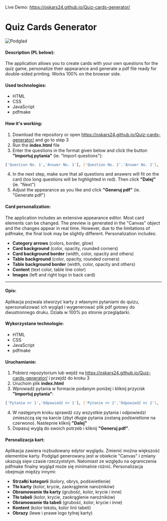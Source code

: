 Live Demo: https://oskars24.github.io/Quiz-cards-generator/
# Quiz Cards Generator
![Podglad](https://lh3.googleusercontent.com/o_GPjvFgNDMFpFgvM4ssW_SJLpzCWxH-ma2OKrciNY2-VZvEwgqFLjOZllwR85cbabGBpb9t6Qa2)
#### Description (PL below):
The application allows you to create cards with your own questions for the quiz game, personalize their appearance and generate a pdf file ready for double-sided printing. Works 100% on the browser side.

#### Used technologies:
* HTML
* CSS
* JavaScript
* pdfmake

#### How it's working:
1) Download the repository or open https://oskars24.github.io/Quiz-cards-generator/ and go to step 3
2) Run the __index.html__ file
3) Enter the questions in the format given below and click the button __"Importuj pytania"__ (ie. "Import questions"):
```sh
['Question No. 1','Answer No. 1'], ['Question No. 2','Answer No. 2'], ...
```
4) In the next step, make sure that all questions and answers will fit on the card (too long questions will be highlighted in red). Then click __"Dalej"__ (ie. "Next")
5) Adjust the appearance as you like and click __"Generuj pdf"__ (ie. "Generate pdf")

#### Card personalization:
The application includes an extensive appearance editor. Most card elements can be changed. The preview is generated in the "Canvas" object and the changes appear in real time. However, due to the limitations of pdfmake, the final look may be slightly different. Personalization includes:
- __Category arrows__ (colors, border, glow)
- __Card background__ (color, opacity, rounded corners)
- __Card background border__ (width, color, opacity and others)
- __Table background__ (color, opacity, rounded corners)
- __Table background border__ (width, color, opacity and others)
- __Content__ (text color, table line color)
- __Images__ (left and right logo in back card)

___

#### Opis:
Aplikacja pozwala stworzyć karty z własnymi pytaniami do quizu, spersonalizować ich wygląd i wygenerować plik pdf gotowy do dwustronnego druku. Działa w 100% po stronie przeglądarki.

#### Wykorzystane technologie:
* HTML
* CSS
* JavaScript
* pdfmake

#### Uruchamianie:
1) Pobierz repozytorium lub wejdź na https://oskars24.github.io/Quiz-cards-generator/ i przejdź do kroku 3
2) Uruchom plik __index.html__
3) Wprowadź pytania w formacie podanym poniżej i kliknij przycisk __"Importuj pytania"__:
```sh
['Pytanie nr 1','Odpowiedź nr 1'], ['Pytanie nr 2','Odpowiedź nr 2'], ...
```
4) W następnym kroku sprawdź czy wszystkie pytania i odpowiedzi zmieszczą się na karcie (zbyt długie pytania zostaną podświetlone na czerwono). Nastepnie kliknij __"Dalej"__
5) Dopasuj wyglą do swoich potrzeb i kliknij __"Generuj pdf"__.

#### Persnalizacja kart:
Aplikacja zawiera rozbudowany edytor wyglądu. Zmienić można większość elementów karty. Podgląd generowany jest w obiekcie "Canvas" i zmiany ukazują sięw czasie rzeczyststym. Natomiast ze względu na ograniczenia pdfmake finalny wygląd może się minimalnie różnić. Personalizacja obejmuje między innymi:
- __Strzałki kategorii__ (kolory, obrys, podświetlenie)
- __Tło karty__ (kolor, krycie, zaokrąglenie narożników)
- __Obramowanie tła karty__ (grubość, kolor, krycie i inne)
- __Tło tabeli__ (kolor, krycie, zaokrąglenie narożników)
- __Obramowanie tła tabeli__ (grubość, kolor, krycie i inne)
- __Kontent__ (kolor tekstu, kolor linii tabeli)
- __Obrazy__ (lewe i prawe logo tylnej karty)
